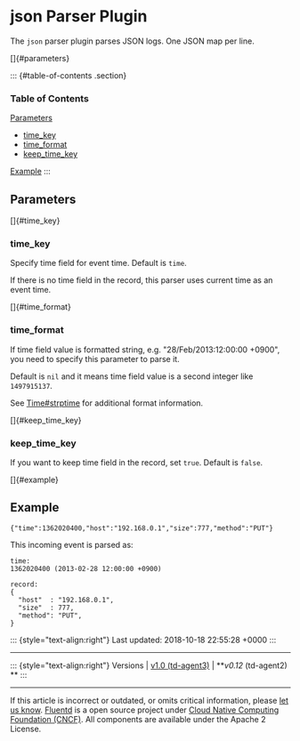 json Parser Plugin
==================

The `json` parser plugin parses JSON logs. One JSON map per line.

[]{#parameters}

::: {#table-of-contents .section}
### Table of Contents

[Parameters](#parameters)

-   [time\_key](#time_key)
-   [time\_format](#time_format)
-   [keep\_time\_key](#keep_time_key)

[Example](#example)
:::

Parameters
----------

[]{#time_key}

### time\_key

Specify time field for event time. Default is `time`.

If there is no time field in the record, this parser uses current time
as an event time.

[]{#time_format}

### time\_format

If time field value is formatted string, e.g. "28/Feb/2013:12:00:00
+0900", you need to specify this parameter to parse it.

Default is `nil` and it means time field value is a second integer like
`1497915137`.

See
[Time\#strptime](http://ruby-doc.org/stdlib-2.4.1/libdoc/time/rdoc/Time.html#method-c-strptime)
for additional format information.

[]{#keep_time_key}

### keep\_time\_key

If you want to keep time field in the record, set `true`. Default is
`false`.

[]{#example}

Example
-------

``` {.CodeRay}
{"time":1362020400,"host":"192.168.0.1","size":777,"method":"PUT"}
```

This incoming event is parsed as:

``` {.CodeRay}
time:
1362020400 (2013-02-28 12:00:00 +0900)

record:
{
  "host"  : "192.168.0.1",
  "size"  : 777,
  "method": "PUT",
}
```

::: {style="text-align:right"}
Last updated: 2018-10-18 22:55:28 +0000
:::

------------------------------------------------------------------------

::: {style="text-align:right"}
Versions \| [v1.0 (td-agent3)](/v1.0/articles/parser_json) \| ***v0.12*
(td-agent2) **
:::

------------------------------------------------------------------------

If this article is incorrect or outdated, or omits critical information,
please [let us
know](https://github.com/fluent/fluentd-docs/issues?state=open).
[Fluentd](http://www.fluentd.org/) is a open source project under [Cloud
Native Computing Foundation (CNCF)](https://cncf.io/). All components
are available under the Apache 2 License.
